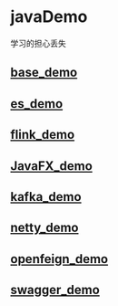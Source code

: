 # javaDemo
学习的担心丢失
## [base_demo](https://github.com/1481883582/demo/tree/master/base_demo)
## [es_demo](https://github.com/1481883582/demo/tree/master/es_demo)
## [flink_demo](https://github.com/1481883582/demo/tree/master/flink_demo)
## [JavaFX_demo](https://github.com/1481883582/demo/tree/master/javaFx_demo)
## [kafka_demo](https://github.com/1481883582/demo/tree/master/kafka_demo)
## [netty_demo](https://github.com/1481883582/demo/tree/master/netty_demo)
## [openfeign_demo](https://github.com/1481883582/demo/tree/master/openfeign_demo)
## [swagger_demo](https://github.com/1481883582/demo/tree/master/swagger_demo)
